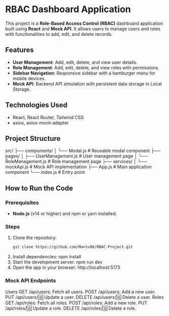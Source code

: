 # RBAC Dashboard Application

This project is a **Role-Based Access Control (RBAC)** dashboard application built using **React** and **Mock API**. It allows users to manage users and roles with functionalities to add, edit, and delete records.

## Features
- **User Management**: Add, edit, delete, and view user details.
- **Role Management**: Add, edit, delete, and view roles with permissions.
- **Sidebar Navigation**: Responsive sidebar with a hamburger menu for mobile devices.
- **Mock API**: Backend API simulation with persistent data storage in Local Storage.

## Technologies Used
- React, React Router, Tailwind CSS
- axios, axios-mock-adapter

## Project Structure
src/
├── components/
│   └── Modal.js         # Reusable modal component
├── pages/
│   ├── UserManagement.js # User management page
│   └── RoleManagement.js # Role management page
├── services/
│   └── mockApi.js        # Mock API implementation
├── App.js                # Main application component
└── index.js              # Entry point


## How to Run the Code
### Prerequisites
- **Node.js** (v14 or higher) and npm or yarn installed.

### Steps
1. Clone the repository:
   ```bash
   git clone https://github.com/Mantu98/RBAC-Project.git
2. Install dependencies:
   npm install
3. Start the development server:
   npm run dev
4. Open the app in your browser:
   http://localhost:5173


### Mock API Endpoints
Users
GET /api/users: Fetch all users.
POST /api/users: Add a new user.
PUT /api/users/:id: Update a user.
DELETE /api/users/:id: Delete a user.
Roles
GET /api/roles: Fetch all roles.
POST /api/roles: Add a new role.
PUT /api/roles/:id: Update a role.
DELETE /api/roles/:id: Delete a role.
 
